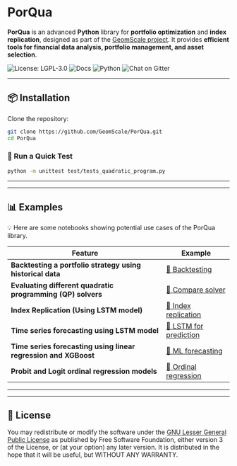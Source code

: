 

# PorQua


**PorQua** is an advanced **Python** library for **portfolio optimization** and **index replication**, designed as part of the [GeomScale project](https://github.com/GeomScale). It provides **efficient tools for financial data analysis, portfolio management, and asset selection**.

![License: LGPL-3.0](https://img.shields.io/badge/license-LGPL--3.0-blue.svg)
![Docs](https://img.shields.io/badge/docs-passing-brightgreen)
![Python](https://img.shields.io/badge/python-3.10%2B-blue.svg)
![Chat on Gitter](https://badges.gitter.im/GeomScale/PorQua.svg)
<!-- ![Build Status](https://img.shields.io/github/actions/workflow/status/GeomScale/PorQua/build.yml?branch=main) -->

---

## 📦 Installation

Clone the repository:

```sh
git clone https://github.com/GeomScale/PorQua.git
cd PorQua
```

### 🧪 Run a Quick Test

```sh
python -m unittest test/tests_quadratic_program.py
```

---

<!-- ## 📘 Documentation & Tutorials

- 📄 **[Package Documentation](https://github.com/GeomScale/PorQua/wiki)** -->


---

## 📊 Examples

💡 Here are some notebooks showing potential use cases of the PorQua library.

| Feature | Example |
|---------|---------|
| **Backtesting a portfolio strategy using historical data** | [🔗 Backtesting](example/backtest.ipynb) |
| **Evaluating different quadratic programming (QP) solvers** | [🔗 Compare solver](example/compare_solver.ipynb) |
| **Index Replication (Using LSTM model)** | [🔗 Index replication](example/index_replication.ipynb) |
| **Time series forecasting using LSTM model** | [🔗 LSTM for prediction](example/lstm.ipynb) |
| **Time series forecasting using linear regression and XGBoost** | [🔗 ML forecasting](example/ml.ipynb) |
| **Probit and Logit ordinal regression models** | [🔗 Ordinal regression](example/ordinal_regression.ipynb) |
---



---

## 📜 License

You may redistribute or modify the software under the  [GNU Lesser General Public License](LICENSE) as published by Free Software Foundation, either version 3 of the License, or (at your option) any later version. It is distributed in the hope that it will be useful, but WITHOUT ANY WARRANTY.
